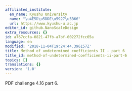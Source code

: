 ```yaml
---
affiliated_institute:
  en_name: Kyushu University
  name: "\u4E5D\u5DDE\u5927\u5B66"
  url: https://www.kyushu-u.ac.jp
editor_id: github.NanoScaleDesign
extra_resources: {}
id: a767ccfa-0821-47fb-a7bf-002272fcc65a
language: en
modified: '2018-11-04T19:24:44.396157Z'
title: Method of undetermined coefficients II - part 6
title_id: method-of-undetermined-coefficients-ii-part-6
topics: []
translations: {}
version: '1.0'
---
```


PDF challenge 4.16 part 6.
